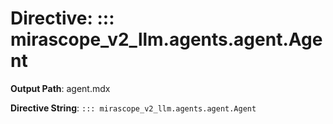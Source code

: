 # Directive: ::: mirascope_v2_llm.agents.agent.Agent

**Output Path**: agent.mdx

**Directive String**: `::: mirascope_v2_llm.agents.agent.Agent`

